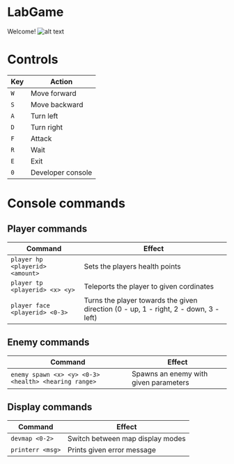 # LabGame

Welcome! ![alt text](https://static-cdn.jtvnw.net/emoticons/v1/425618/1.0 "LuL")

# Controls
Key | Action
--- | ---
`W` | Move forward
`S` | Move backward
`A` | Turn left
`D` | Turn right
`F` | Attack
`R` | Wait
`E` | Exit
`0` | Developer console

# Console commands
## Player commands
Command | Effect
--- | ---
`player hp <playerid> <amount>` | Sets the players health points
`player tp <playerid> <x> <y>` | Teleports the player to given cordinates
`player face <playerid> <0-3>` | Turns the player towards the given direction (0 - up, 1 - right, 2 - down, 3 - left)

## Enemy commands
Command | Effect
--- | ---
`enemy spawn <x> <y> <0-3> <health> <hearing range>` | Spawns an enemy with given parameters

## Display commands
Command | Effect
--- | ---
`devmap <0-2>` | Switch between map display modes
`printerr <msg>` | Prints given error message
